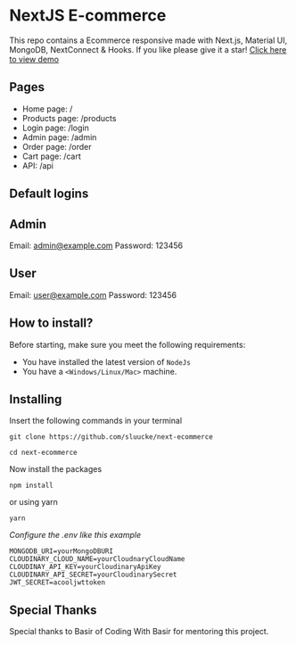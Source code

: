 # NextJS E-commerce

This repo contains a Ecommerce responsive made with Next.js, Material UI, MongoDB, NextConnect & Hooks. If you like please give it a star!
[Click here to view demo](https://next-ecommerce-sluucke.vercel.app/)
## Pages
- Home page: /
- Products page: /products
- Login page: /login
- Admin page: /admin
- Order page: /order
- Cart page: /cart
- API: /api


## Default logins

Admin
----
Email: admin@example.com
Password: 123456

User
----
Email: user@example.com
Password: 123456

## How to install?
Before starting, make sure you meet the following requirements:
- You have installed the latest version of `NodeJs`
- You have a `<Windows/Linux/Mac>` machine.

## Installing

Insert the following commands in your terminal
```
git clone https://github.com/sluucke/next-ecommerce

cd next-ecommerce
```

Now install the packages
```
npm install
```
or using yarn
```
yarn
```

*Configure the .env like this example*
```
MONGODB_URI=yourMongoDBURI
CLOUDINARY_CLOUD_NAME=yourCloudnaryCloudName
CLOUDINAY_API_KEY=yourCloudinaryApiKey
CLOUDINARY_API_SECRET=yourCloudinarySecret
JWT_SECRET=acooljwttoken

```

## Special Thanks
Special thanks to Basir of Coding With Basir for mentoring this project.





